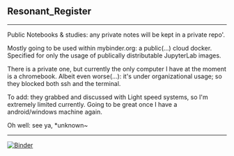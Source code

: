 ## Resonant_Register
********************
Public Notebooks &amp; studies: any private notes will be kept in a private repo'.

Mostly going to be used within mybinder.org: a public(...) cloud docker. Specified 
for only the usage of publically distributable JupyterLab images.

There is a private one, but currently the only computer I have at the moment is a 
chromebook. Albeit even worse(...): it's under organizational usage; so they blocked 
both ssh and the terminal. 

To add: they grabbed and discussed with Light speed systems, so I'm extremely limited 
currently. Going to be great once I have a android/windows machine again.

Oh well: see ya, 
*unknown~

********************

[![Binder](https://mybinder.org/badge_logo.svg)](https://mybinder.org/v2/gh/SA-Nullarc/Resonant_Register/HEAD)
